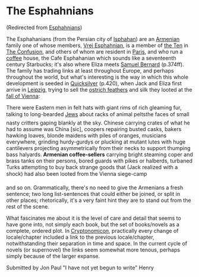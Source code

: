 
# The Esphahnians

(Redirected from [Esphahnians](/esphahnians))

The Esphahanians (from the Persian city of [Isphahan](/isphahan)) are an [Armenian](/armenia) family one of whose members, [Vrej Esphahnian](/vrej-esphahnian), is a member of [the Ten](/the-ten) in [The Confusion](/the-confusion), and others of whom are resident in [Paris](/paris), and who run a [coffee](/coffee) house, the Cafe Esphahanian which sounds like a seventeenth century Starbucks; it's also where Eliza meets [Samuel Bernard](/samuel-bernard) (p.374ff). The family has trading links at least throughout Europe, and perhaps throughout the world, but what's interesting is the way in which this whole development is seeded in [Quicksilver](/quicksilver) (p.420), when Jack and Eliza first arrive in [Leipzig](/leipzig), trying to sell the [ostrich feathers](/ostrich-feather) and silk they looted at the [fall of Vienna](/fall-of-vienna): 

There were Eastern men in felt hats with giant rims of rich gleaming fur, talking to long-bearded [Jews](/jew) about racks of animal peltsthe faces of small nasty critters gaping blankly at the sky. Chinese carrying crates of what he had to assume was China [sic], coopers repairing busted casks, bakers hawking loaves, blonde maidens with piles of oranges, musicians everywhere, grinding hurdy-gurdys or plucking at mutant lutes with huge cantilevers projecting asymmetrically from their necks to support thumping bass halyards. **Armenian coffee-sellers** carrying bright steaming coper and brass tanks on their persons, bored guards with pikes or halberds, turbaned Turks attempting to buy back strange goods that (Jack realized with a shock) had also been looted from the Vienna siege-camp 

and so on. Grammatically, there's no need to give the Armenians a fresh sentence; two long list-sentences that could either be joined, or split in other places; rhetorically, it's a very faint hint they are to stand out from the rest of the scene. 

What fascinates me about it is the level of care and detail that seems to have gone into, not simply each book, but the set of books/novels as a complete, ordered plot. In [Cryptonomicon](/cryptonomicon), practically every change of locale/chapter included a link to the previous locale/chapter, notwithstanding their separation in time and space. In the current cycle of novels (or supernovel) the links seem somewhat more tenous, perhaps simply because of the larger expanse.

Submitted by Jon Paul "I have not yet begun to write" Henry
